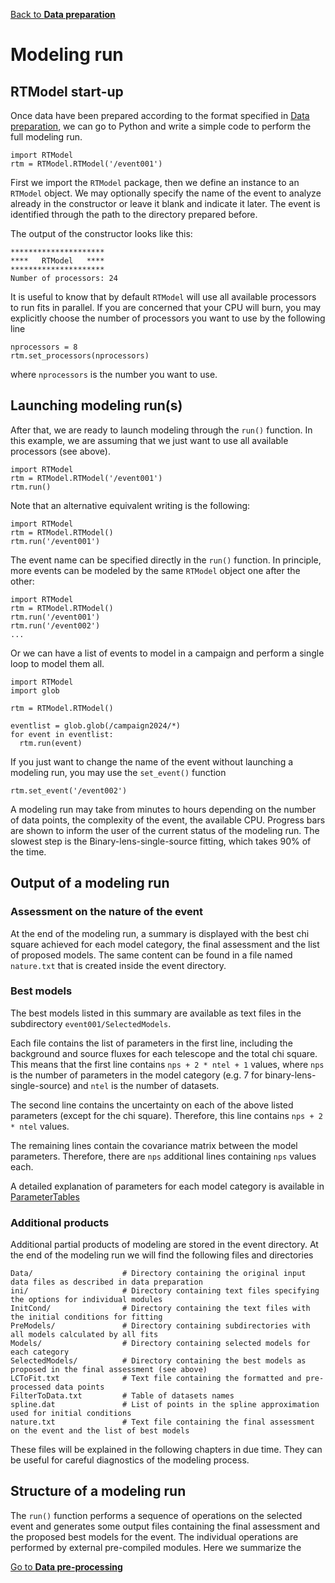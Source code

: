 [Back to **Data preparation**](DataPreparation.md)

# Modeling run

## RTModel start-up 

Once data have been prepared according to the format specified in [Data preparation](DataPreparation.md), we can go to Python and write a simple code to perform the full modeling run.

```
import RTModel
rtm = RTModel.RTModel('/event001')
```
First we import the `RTModel` package, then we define an instance to an `RTModel` object. We may optionally specify the name of the event to analyze already in the constructor or leave it blank and indicate it later. The event is identified through the path to the directory prepared before.

The output of the constructor looks like this:
```
*********************
****   RTModel   ****
*********************
Number of processors: 24
```

It is useful to know that by default `RTModel` will use all available processors to run fits in parallel. If you are concerned that your CPU will burn, you may explicitly choose the number of processors you want to use by the following line

```
nprocessors = 8
rtm.set_processors(nprocessors)
```

where `nprocessors` is the number you want to use.

## Launching modeling run(s)

After that, we are ready to launch modeling through the `run()` function. In this example, we are assuming that we just want to use all available processors (see above).

```
import RTModel
rtm = RTModel.RTModel('/event001')
rtm.run()
```

Note that an alternative equivalent writing is the following:
 
```
import RTModel
rtm = RTModel.RTModel()
rtm.run('/event001')
```

The event name can be specified directly in the `run()` function. In principle, more events can be modeled by the same `RTModel` object one after the other:

```
import RTModel
rtm = RTModel.RTModel()
rtm.run('/event001')
rtm.run('/event002')
...
```

Or we can have a list of events to model in a campaign and perform a single loop to model them all.

```
import RTModel
import glob

rtm = RTModel.RTModel()

eventlist = glob.glob(/campaign2024/*)
for event in eventlist:
  rtm.run(event)
```

If you just want to change the name of the event without launching a modeling run, you may use the `set_event()` function

```
rtm.set_event('/event002')
```

A modeling run may take from minutes to hours depending on the number of data points, the complexity of the event, the available CPU. Progress bars are shown to inform the user of the current status of the modeling run. The slowest step is the Binary-lens-single-source fitting, which takes 90% of the time.

## Output of a modeling run

### Assessment on the nature of the event

At the end of the modeling run, a summary is displayed with the best chi square achieved for each model category, the final assessment and the list of proposed models. The same content can be found in a file named `nature.txt` that is created inside the event directory.

### Best models

The best models listed in this summary are available as text files in the subdirectory `event001/SelectedModels`.

Each file contains the list of parameters in the first line, including the background and source fluxes for each telescope and the total chi square. This means that the first line contains `nps + 2 * ntel + 1` values, where `nps` is the number of parameters in the model category (e.g. 7 for binary-lens-single-source) and `ntel` is the number of datasets.

The second line contains the uncertainty on each of the above listed parameters (except for the chi square). Therefore, this line contains `nps + 2 * ntel` values.

The remaining lines contain the covariance matrix between the model parameters. Therefore, there are `nps` additional lines containing `nps` values each.

A detailed explanation of parameters for each model category is available in [ParameterTables](ParameterTables.md)

### Additional products

Additional partial products of modeling are stored in the event directory. At the end of the modeling run we will find the following files and directories
```
Data/                    # Directory containing the original input data files as described in data preparation
ini/                     # Directory containing text files specifying the options for individual modules
InitCond/                # Directory containing the text files with the initial conditions for fitting
PreModels/               # Directory containing subdirectories with all models calculated by all fits
Models/                  # Directory containing selected models for each category
SelectedModels/          # Directory containing the best models as proposed in the final assessment (see above)
LCToFit.txt              # Text file containing the formatted and pre-processed data points
FilterToData.txt         # Table of datasets names
spline.dat               # List of points in the spline approximation used for initial conditions
nature.txt               # Text file containing the final assessment on the event and the list of best models
```

These files will be explained in the following chapters in due time. They can be useful for careful diagnostics of the modeling process.

## Structure of a modeling run

The `run()` function performs a sequence of operations on the selected event and generates some output files containing the final assessment and the proposed best models for the event. The individual operations are performed by external pre-compiled modules. Here we summarize the  


[Go to **Data pre-processing**](DataPreprocessing.md)
